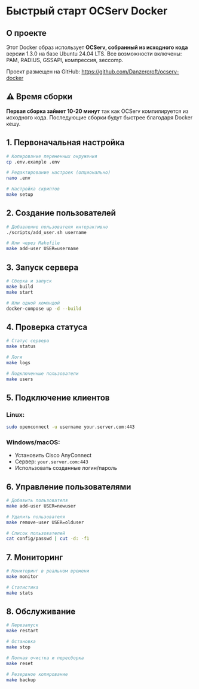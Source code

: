 # Быстрый старт OCServ Docker

## О проекте

Этот Docker образ использует **OCServ, собранный из исходного кода** версии 1.3.0 на базе Ubuntu 24.04 LTS.
Все возможности включены: PAM, RADIUS, GSSAPI, компрессия, seccomp.

Проект размещен на GitHub: https://github.com/Danzercroft/ocserv-docker

## ⚠️ Время сборки

**Первая сборка займет 10-20 минут** так как OCServ компилируется из исходного кода.
Последующие сборки будут быстрее благодаря Docker кешу.

## 1. Первоначальная настройка

```bash
# Копирование переменных окружения
cp .env.example .env

# Редактирование настроек (опционально)
nano .env

# Настройка скриптов
make setup
```

## 2. Создание пользователей

```bash
# Добавление пользователя интерактивно
./scripts/add_user.sh username

# Или через Makefile
make add-user USER=username
```

## 3. Запуск сервера

```bash
# Сборка и запуск
make build
make start

# Или одной командой
docker-compose up -d --build
```

## 4. Проверка статуса

```bash
# Статус сервера
make status

# Логи
make logs

# Подключенные пользователи
make users
```

## 5. Подключение клиентов

### Linux:
```bash
sudo openconnect -u username your.server.com:443
```

### Windows/macOS:
- Установить Cisco AnyConnect
- Сервер: `your.server.com:443`
- Использовать созданные логин/пароль

## 6. Управление пользователями

```bash
# Добавить пользователя
make add-user USER=newuser

# Удалить пользователя
make remove-user USER=olduser

# Список пользователей
cat config/passwd | cut -d: -f1
```

## 7. Мониторинг

```bash
# Мониторинг в реальном времени
make monitor

# Статистика
make stats
```

## 8. Обслуживание

```bash
# Перезапуск
make restart

# Остановка
make stop

# Полная очистка и пересборка
make reset

# Резервное копирование
make backup
```
